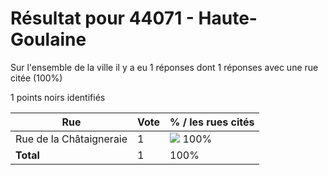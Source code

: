 # Résultat pour 44071 - Haute-Goulaine

Sur l'ensemble de la ville il y a eu 1 réponses dont 1 réponses avec une rue citée (100%)

1 points noirs identifiés

| Rue | Vote | % / les rues cités|
|-----|------|-------------------|
| Rue de la Châtaigneraie | 1 | <img src="../../img/bar_100.gif" />&nbsp;100%|
| **Total** | 1 | 100%|
